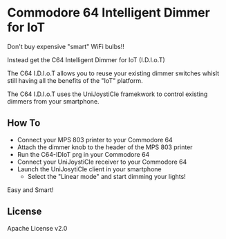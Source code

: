 # Commodore 64 Intelligent Dimmer for IoT


Don't buy expensive "smart" WiFi bulbs!!

Instead get the C64 Intelligent Dimmer for IoT (I.D.I.o.T)

The C64 I.D.I.o.T allows you to reuse your existing dimmer switches
whislt still having all the benefits of the "IoT" platform.

The C64 I.D.I.o.T uses the UniJoystiCle framekwork to control existing dimmers
from your smartphone.


## How To

* Connect your MPS 803 printer to your Commodore 64
* Attach the dimmer knob  to the header of the MPS 803 printer
* Run the C64-IDIoT prg in your Commodore 64
* Connect your UniJoystiCle receiver to your Commodore 64
* Launch the UniJosytiCle client in your smartphone
  * Select the "Linear mode" and start dimming your lights!

Easy and Smart!


## License

Apache License v2.0
